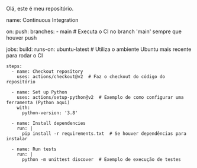 Olá, este é meu repositório.

name: Continuous Integration

on:
  push:
    branches:
      - main  # Executa o CI no branch 'main' sempre que houver push

jobs:
  build:
    runs-on: ubuntu-latest  # Utiliza o ambiente Ubuntu mais recente para rodar o CI

    steps:
      - name: Checkout repository
        uses: actions/checkout@v2  # Faz o checkout do código do repositório

      - name: Set up Python
        uses: actions/setup-python@v2  # Exemplo de como configurar uma ferramenta (Python aqui)
        with:
          python-version: '3.8'

      - name: Install dependencies
        run: |
          pip install -r requirements.txt  # Se houver dependências para instalar

      - name: Run tests
        run: |
          python -m unittest discover  # Exemplo de execução de testes

